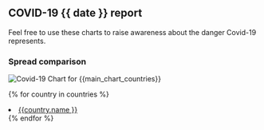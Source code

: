 ##  COVID-19 {{ date }} report
Feel free to use these charts to raise awareness about the danger Covid-19 represents. 

### Spread comparison 
![Covid-19 Chart for {{main_chart_countries}}]({{url_prefix}}_main_comparison.png "Covid-19 Chart for {{main_chart_countries}}")

{% for country in countries %}
 <li><a href="countries/{{country.path}}">{{country.name }}</a></li>
{% endfor %}